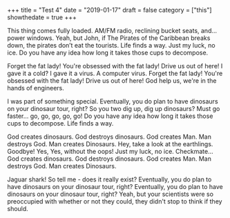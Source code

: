 +++
 title = "Test 4"
 date = "2019-01-17"
 draft = false
 category = ["this"]
 showthedate = true
+++

This thing comes fully loaded. AM/FM radio, reclining bucket seats, and... power windows. Yeah, but John, if The Pirates of the Caribbean breaks down, the pirates don’t eat the tourists. Life finds a way. Just my luck, no ice. Do you have any idea how long it takes those cups to decompose.

Forget the fat lady! You're obsessed with the fat lady! Drive us out of here! I gave it a cold? I gave it a virus. A computer virus. Forget the fat lady! You're obsessed with the fat lady! Drive us out of here! God help us, we're in the hands of engineers.

I was part of something special. Eventually, you do plan to have dinosaurs on your dinosaur tour, right? So you two dig up, dig up dinosaurs? Must go faster... go, go, go, go, go! Do you have any idea how long it takes those cups to decompose. Life finds a way.

God creates dinosaurs. God destroys dinosaurs. God creates Man. Man destroys God. Man creates Dinosaurs. Hey, take a look at the earthlings. Goodbye! Yes, Yes, without the oops! Just my luck, no ice. Checkmate... God creates dinosaurs. God destroys dinosaurs. God creates Man. Man destroys God. Man creates Dinosaurs.

Jaguar shark! So tell me - does it really exist? Eventually, you do plan to have dinosaurs on your dinosaur tour, right? Eventually, you do plan to have dinosaurs on your dinosaur tour, right? Yeah, but your scientists were so preoccupied with whether or not they could, they didn't stop to think if they should.